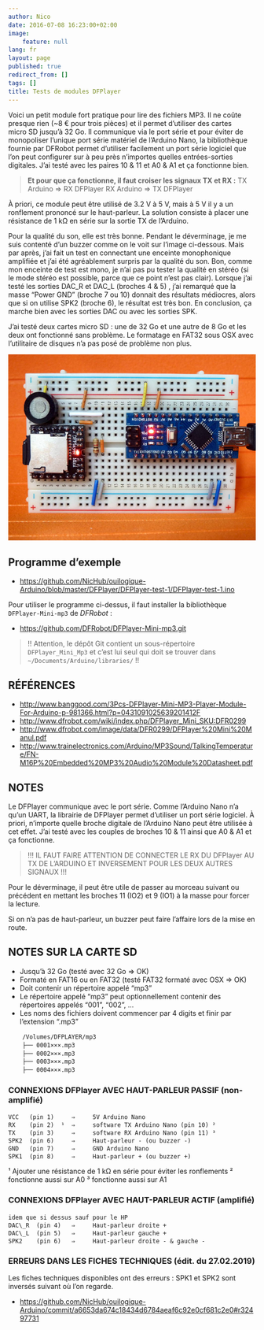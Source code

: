 ```yaml
---
author: Nico
date: 2016-07-08 16:23:00+02:00
image:
    feature: null
lang: fr
layout: page
published: true
redirect_from: []
tags: []
title: Tests de modules DFPlayer
---
```


Voici un petit module fort pratique pour lire des fichiers MP3.
Il ne coûte presque rien (~8 € pour trois pièces) et il permet d’utiliser des cartes micro SD jusqu’à 32 Go.
Il communique via le port série et pour éviter de monopoliser l’unique port série matériel de l’Arduino Nano, la bibliothèque fournie par DFRobot permet d’utiliser facilement un port série logiciel que l’on peut configurer sur à peu près n’importes quelles entrées-sorties digitales.
J’ai testé avec les paires 10 & 11 et A0 & A1 et ça fonctionne bien.

> **Et pour que ça fonctionne, il faut croiser les signaux TX et RX :**
> TX Arduino ⇒ RX DFPlayer
> RX Arduino ⇒ TX DFPlayer

À priori, ce module peut être utilisé de 3.2 V à 5 V, mais à 5 V il y a un ronflement prononcé sur le haut-parleur.
La solution consiste à placer une résistance de 1 kΩ en série sur la sortie TX de l’Arduino.

Pour la qualité du son, elle est très bonne.
Pendant le déverminage, je me suis contenté d’un buzzer comme on le voit sur l’image ci-dessous.
Mais par après, j’ai fait un test en connectant une enceinte monophonique amplifiée et j’ai été agréablement surpris par la qualité du son.
Bon, comme mon enceinte de test est mono, je n’ai pas pu tester la qualité en stéréo (si le mode stéréo est possible, parce que ce point n’est pas clair).
Lorsque j’ai testé les sorties DAC_R et DAC_L (broches 4 & 5) , j’ai remarqué que la masse “Power GND” (broche 7 ou 10) donnait des résultats médiocres, alors que si on utilise SPK2 (broche 6), le résultat est très bon.
En conclusion, ça marche bien avec les sorties DAC ou avec les sorties SPK.

J’ai testé deux cartes micro SD : une de 32 Go et une autre de 8 Go et les deux ont fonctionné sans problème.
Le formatage en FAT32 sous OSX avec l’utilitaire de disques n’a pas posé de problème non plus.

[![Test d’un module DFPlayer avec un Arduino nano][img_1]][img_1]

[img_1]: ../files/2016-07-08-tests_DFPlayer/images/2016-07-08-tests_DFPlayer_001_lowres.jpg

## Programme d’exemple

-   <https://github.com/NicHub/ouilogique-Arduino/blob/master/DFPlayer/DFPlayer-test-1/DFPlayer-test-1.ino>

Pour utiliser le programme ci-dessus, il faut installer la bibliothèque `DFPlayer-Mini-mp3` de *DFRobot* :

-   <https://github.com/DFRobot/DFPlayer-Mini-mp3.git>

> !! Attention, le dépôt Git contient un sous-répertoire `DFPlayer_Mini_Mp3` et c’est lui seul qui doit se trouver dans `~/Documents/Arduino/libraries/` !!

## RÉFÉRENCES

-   <http://www.banggood.com/3Pcs-DFPlayer-Mini-MP3-Player-Module-For-Arduino-p-981366.html?p=0431091025639201412F>
-   <http://www.dfrobot.com/wiki/index.php/DFPlayer_Mini_SKU:DFR0299>
-   <http://www.dfrobot.com/image/data/DFR0299/DFPlayer%20Mini%20Manul.pdf>
-   <http://www.trainelectronics.com/Arduino/MP3Sound/TalkingTemperature/FN-M16P%20Embedded%20MP3%20Audio%20Module%20Datasheet.pdf>

## NOTES

Le DFPlayer communique avec le port série.
Comme l’Arduino Nano n’a qu’un UART, la librairie de DFPlayer permet d’utiliser un port série logiciel.
À priori, n’importe quelle broche digitale de l’Arduino Nano peut être utilisée à cet effet.
J’ai testé avec les couples de broches 10 & 11 ainsi que A0 & A1 et ça fonctionne.

> !!! IL FAUT FAIRE ATTENTION DE CONNECTER LE RX DU DFPlayer AU TX DE L’ARDUINO ET INVERSEMENT POUR LES DEUX AUTRES SIGNAUX !!!

Pour le déverminage, il peut être utile de passer au morceau suivant ou précédent en mettant les broches 11 (IO2) et 9 (IO1) à la masse pour forcer la lecture.

Si on n’a pas de haut-parleur, un buzzer peut faire l’affaire lors de la mise en route.

## NOTES SUR LA CARTE SD

-   Jusqu’à 32 Go (testé avec 32 Go ⇒ OK)
-   Formaté en FAT16 ou en FAT32 (testé FAT32 formaté avec OSX ⇒ OK)
-   Doit contenir un répertoire appelé “mp3”
-   Le répertoire appelé “mp3” peut optionnellement contenir des répertoires appelés “001”, “002”, ...
-   Les noms des fichiers doivent commencer par 4 digits et finir par l’extension “.mp3”

```bash
	/Volumes/DFPLAYER/mp3
	├── 0001×××.mp3
	├── 0002×××.mp3
	├── 0003×××.mp3
	├── 0004×××.mp3
```

### CONNEXIONS DFPlayer AVEC HAUT-PARLEUR PASSIF (non-amplifié)

    VCC   (pin 1)     ⇒     5V Arduino Nano
    RX    (pin 2)  ¹  ⇒     software TX Arduino Nano (pin 10) ²
    TX    (pin 3)     ⇒     software RX Arduino Nano (pin 11) ³
    SPK2  (pin 6)     ⇒     Haut-parleur - (ou buzzer -)
    GND   (pin 7)     ⇒     GND Arduino Nano
    SPK1  (pin 8)     ⇒     Haut-parleur + (ou buzzer +)

¹ Ajouter une résistance de 1 kΩ en série pour éviter les ronflements
² fonctionne aussi sur A0
³ fonctionne aussi sur A1

### CONNEXIONS DFPlayer AVEC HAUT-PARLEUR ACTIF (amplifié)

    idem que si dessus sauf pour le HP
    DAC\_R  (pin 4)   ⇒     Haut-parleur droite +
    DAC\_L  (pin 5)   ⇒     Haut-parleur gauche +
    SPK2    (pin 6)   ⇒     Haut-parleur droite - & gauche -

### ERREURS DANS LES FICHES TECHNIQUES (édit. du 27.02.2019)

Les fiches techniques disponibles ont des erreurs :
SPK1 et SPK2 sont inversés suivant où l’on regarde.

-   <https://github.com/NicHub/ouilogique-Arduino/commit/a6653da674c18434d6784aeaf6c92e0cf681c2e0#r32497731>
